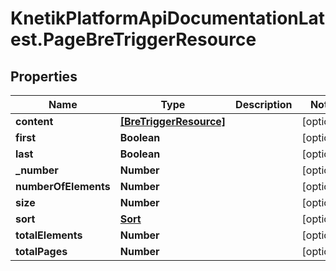 # KnetikPlatformApiDocumentationLatest.PageBreTriggerResource

## Properties
Name | Type | Description | Notes
------------ | ------------- | ------------- | -------------
**content** | [**[BreTriggerResource]**](BreTriggerResource.md) |  | [optional] 
**first** | **Boolean** |  | [optional] 
**last** | **Boolean** |  | [optional] 
**_number** | **Number** |  | [optional] 
**numberOfElements** | **Number** |  | [optional] 
**size** | **Number** |  | [optional] 
**sort** | [**Sort**](Sort.md) |  | [optional] 
**totalElements** | **Number** |  | [optional] 
**totalPages** | **Number** |  | [optional] 



